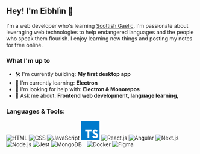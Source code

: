## Hey! I'm Eibhlìn 🔮

I'm a web developer who's learning [Scottish Gaelic](https://en.wikipedia.org/wiki/Scottish_Gaelic). I'm passionate about leveraging web technologies to help endangered languages and the people who speak them flourish. I enjoy learning new things and posting my notes for free online. 

### What I'm up to

- 🛠️ I'm currently building: **My first desktop app**
- 🌱 I'm currently learning: **Electron**
- 🤝 I'm looking for help with: **Electron & Monorepos**
- 💬 Ask me about: **Frontend web development, language learning,**

### Languages & Tools:

<img
  src="https://www.w3.org/html/logo/downloads/HTML5_Badge.svg"
  alt="HTML"
  height="50" />
<img
  src="https://upload.wikimedia.org/wikipedia/commons/thumb/6/62/CSS3_logo.svg/800px-CSS3_logo.svg.png"
  alt="CSS"
  height="50" />
<img 
  src="https://upload.wikimedia.org/wikipedia/commons/6/6a/JavaScript-logo.png?20120221235433"
  alt="JavaScript"
  style="height: 50px; width: 50px;" />
<img 
  src="https://raw.githubusercontent.com/devicons/devicon/master/icons/typescript/typescript-original.svg" 
  alt="TypeScript" 
  width="50" 
  height="50" 
  style="max-width: 100%;" />
<img 
  src="https://upload.wikimedia.org/wikipedia/commons/thumb/a/a7/React-icon.svg/1920px-React-icon.svg.png" 
  alt="React.js" 
  height="50" 
  style="max-width: 100%;" />
<img
  src="https://angular.io/assets/images/logos/angular/angular.png"
  alt="Angular"
  height="50" />
<img
  src="https://www.datocms-assets.com/75941/1657707878-nextjs_logo.png"
  alt="Next.js"
  height="50" />
<img
    src="https://upload.wikimedia.org/wikipedia/commons/thumb/d/d9/Node.js_logo.svg/1180px-Node.js_logo.svg.png"
    alt="Node.js"
    height="50" />
<img
src="https://icon.icepanel.io/Technology/svg/Jest.svg" 
  alt="Jest" 
  width="50"
  height="50" 
  data-canonical-src="https://www.vectorlogo.zone/logos/jestjsio/jestjsio-icon.svg" 
  style="max-width: 100%;" />
<img
  src="./MongoDB_Logomark_ForestGreen.svg"
  alt="MongoDB"
  height="50" 
  style="margin-right: 10px;"/>
<img
  src="./docker.png"
  alt="Docker"
  height="50" />
<img
  src="https://upload.wikimedia.org/wikipedia/commons/thumb/3/33/Figma-logo.svg/1280px-Figma-logo.svg.png"
  alt="Figma"
  height="50" />
<!--
**EileenMcCall/EileenMcCall** is a ✨ _special_ ✨ repository because its `README.md` (this file) appears on your GitHub profile.

Here are some ideas to get you started:

- 🔭 I’m currently working on ...
- 🌱 I’m currently learning ...
- 👯 I’m looking to collaborate on ...
- 🤔 I’m looking for help with ...
- 💬 Ask me about ...
- 📫 How to reach me: ...
- 😄 Pronouns: ...
- ⚡ Fun fact: ...
-->

